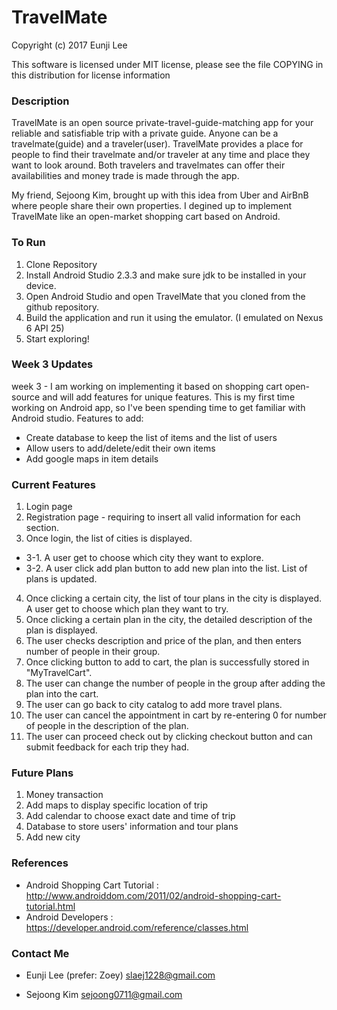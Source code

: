 # TravelMate

Copyright (c) 2017 Eunji Lee 

This software is licensed under MIT license, please see the file COPYING in this distribution for license information

### Description 
TravelMate is an open source private-travel-guide-matching app for your reliable and satisfiable trip with a private guide. Anyone can be a travelmate(guide) and a traveler(user). TravelMate provides a place for people to find their travelmate and/or traveler at any time and place they want to look around. Both travelers and travelmates can offer their availabilities and money trade is made through the app.

My friend, Sejoong Kim, brought up with this idea from Uber and AirBnB where people share their own properties. I degined up to implement TravelMate like an open-market shopping cart based on Android. 

### To Run
1. Clone Repository
2. Install Android Studio 2.3.3 and make sure jdk to be installed in your device.
3. Open Android Studio and open TravelMate that you cloned from the github repository.
4. Build the application and run it using the emulator. (I emulated on Nexus 6 API 25)
5. Start exploring!


### Week 3 Updates
week 3 - I am working on implementing it based on shopping cart open-source and will add features for unique features. This is my first time working on Android app, so I've been spending time to get familiar with Android studio.
Features to add:
- Create database to keep the list of items and the list of users
- Allow users to add/delete/edit their own items
- Add google maps in item details


### Current Features
1. Login page 
2. Registration page - requiring to insert all valid information for each section.
3. Once login, the list of cities is displayed. 
- 3-1. A user get to choose which city they want to explore.
- 3-2. A user click add plan button to add new plan into the list. List of plans is updated.
4. Once clicking a certain city, the list of tour plans in the city is displayed. A user get to choose which plan they want to try.
5. Once clicking a certain plan in the city, the detailed description of the plan is displayed.
6. The user checks description and price of the plan, and then enters number of people in their group.
7. Once clicking button to add to cart, the plan is successfully stored in "MyTravelCart".
8. The user can change the number of people in the group after adding the plan into the cart.
9. The user can go back to city catalog to add more travel plans.
10. The user can cancel the appointment in cart by re-entering 0 for number of people in the description of the plan.
11. The user can proceed check out by clicking checkout button and can submit feedback for each trip they had.

### Future Plans
1. Money transaction
2. Add maps to display specific location of trip
3. Add calendar to choose exact date and time of trip
4. Database to store users' information and tour plans
5. Add new city 

### References
- Android Shopping Cart Tutorial : http://www.androiddom.com/2011/02/android-shopping-cart-tutorial.html
- Android Developers : https://developer.android.com/reference/classes.html

### Contact Me
- Eunji Lee (prefer: Zoey) slaej1228@gmail.com 

- Sejoong Kim sejoong0711@gmail.com
